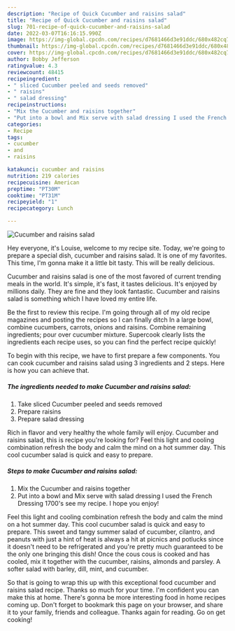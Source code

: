 ```yaml
---
description: "Recipe of Quick Cucumber and raisins salad"
title: "Recipe of Quick Cucumber and raisins salad"
slug: 701-recipe-of-quick-cucumber-and-raisins-salad
date: 2022-03-07T16:16:15.990Z
image: https://img-global.cpcdn.com/recipes/d7681466d3e91ddc/680x482cq70/cucumber-and-raisins-salad-recipe-main-photo.jpg
thumbnail: https://img-global.cpcdn.com/recipes/d7681466d3e91ddc/680x482cq70/cucumber-and-raisins-salad-recipe-main-photo.jpg
cover: https://img-global.cpcdn.com/recipes/d7681466d3e91ddc/680x482cq70/cucumber-and-raisins-salad-recipe-main-photo.jpg
author: Bobby Jefferson
ratingvalue: 4.3
reviewcount: 48415
recipeingredient:
- " sliced Cucumber peeled and seeds removed"
- " raisins"
- " salad dressing"
recipeinstructions:
- "Mix the Cucumber and raisins together"
- "Put into a bowl and Mix serve with salad dressing I used the French Dressing 1700&#39;s see my recipe. I hope you enjoy!"
categories:
- Recipe
tags:
- cucumber
- and
- raisins

katakunci: cucumber and raisins 
nutrition: 219 calories
recipecuisine: American
preptime: "PT30M"
cooktime: "PT31M"
recipeyield: "1"
recipecategory: Lunch

---
```



![Cucumber and raisins salad](https://img-global.cpcdn.com/recipes/d7681466d3e91ddc/680x482cq70/cucumber-and-raisins-salad-recipe-main-photo.jpg)

Hey everyone, it's Louise, welcome to my recipe site. Today, we're going to prepare a special dish, cucumber and raisins salad. It is one of my favorites. This time, I'm gonna make it a little bit tasty. This will be really delicious.

Cucumber and raisins salad is one of the most favored of current trending meals in the world. It's simple, it's fast, it tastes delicious. It's enjoyed by millions daily. They are fine and they look fantastic. Cucumber and raisins salad is something which I have loved my entire life.

Be the first to review this recipe. I&#39;m going through all of my old recipe magazines and posting the recipes so I can finally ditch In a large bowl, combine cucumbers, carrots, onions and raisins. Combine remaining ingredients; pour over cucumber mixture. Supercook clearly lists the ingredients each recipe uses, so you can find the perfect recipe quickly!


To begin with this recipe, we have to first prepare a few components. You can cook cucumber and raisins salad using 3 ingredients and 2 steps. Here is how you can achieve that.

<!--inarticleads1-->

##### The ingredients needed to make Cucumber and raisins salad:

1. Take  sliced Cucumber peeled and seeds removed
1. Prepare  raisins
1. Prepare  salad dressing


Rich in flavor and very healthy the whole family will enjoy. Cucumber and raisins salad, this is recipe you&#39;re looking for? Feel this light and cooling combination refresh the body and calm the mind on a hot summer day. This cool cucumber salad is quick and easy to prepare. 

<!--inarticleads2-->

##### Steps to make Cucumber and raisins salad:

1. Mix the Cucumber and raisins together
1. Put into a bowl and Mix serve with salad dressing I used the French Dressing 1700&#39;s see my recipe. I hope you enjoy!


Feel this light and cooling combination refresh the body and calm the mind on a hot summer day. This cool cucumber salad is quick and easy to prepare. This sweet and tangy summer salad of cucumber, cilantro, and peanuts with just a hint of heat is always a hit at picnics and potlucks since it doesn&#39;t need to be refrigerated and you&#39;re pretty much guaranteed to be the only one bringing this dish! Once the cous cous is cooked and has cooled, mix it together with the cucumber, raisins, almonds and parsley. A softer salad with barley, dill, mint, and cucumber. 

So that is going to wrap this up with this exceptional food cucumber and raisins salad recipe. Thanks so much for your time. I'm confident you can make this at home. There's gonna be more interesting food in home recipes coming up. Don't forget to bookmark this page on your browser, and share it to your family, friends and colleague. Thanks again for reading. Go on get cooking!
